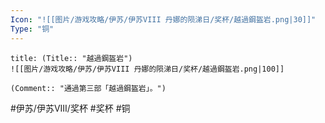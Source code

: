 ```yaml
---
Icon: "![[图片/游戏攻略/伊苏/伊苏VIII 丹娜的陨涕日/奖杯/越過鋼盔岩.png|30]]"
Type: "铜"
---
```

```ad-common-bronze-trophy
title: (Title:: "越過鋼盔岩")
![[图片/游戏攻略/伊苏/伊苏VIII 丹娜的陨涕日/奖杯/越過鋼盔岩.png|100]]

(Comment:: "通過第三部「越過鋼盔岩」。")
```

#伊苏/伊苏VIII/奖杯 #奖杯 #铜
